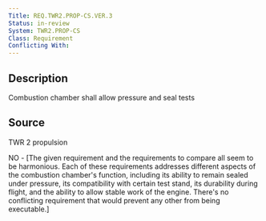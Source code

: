 ```yaml
---
Title: REQ.TWR2.PROP-CS.VER.3
Status: in-review
System: TWR2.PROP-CS
Class: Requirement
Conflicting With: 
---
```


## Description

Combustion chamber shall allow pressure and seal tests

## Source

TWR 2 propulsion


NO - [The given requirement and the requirements to compare all seem to be harmonious. Each of these requirements addresses different aspects of the combustion chamber's function, including its ability to remain sealed under pressure, its compatibility with certain test stand, its durability during flight, and the ability to allow stable work of the engine. There's no conflicting requirement that would prevent any other from being executable.]